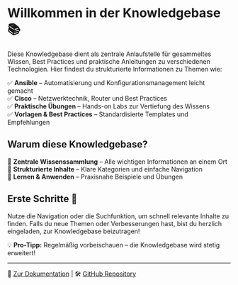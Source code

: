 # Willkommen in der Knowledgebase 📚  

Diese Knowledgebase dient als zentrale Anlaufstelle für gesammeltes Wissen, Best Practices und praktische Anleitungen zu verschiedenen Technologien. Hier findest du strukturierte Informationen zu Themen wie:  

✅ **Ansible** – Automatisierung und Konfigurationsmanagement leicht gemacht  
✅ **Cisco** – Netzwerktechnik, Router und Best Practices  
✅ **Praktische Übungen** – Hands-on Labs zur Vertiefung des Wissens  
✅ **Vorlagen & Best Practices** – Standardisierte Templates und Empfehlungen  

## Warum diese Knowledgebase?  
🔹 **Zentrale Wissenssammlung** – Alle wichtigen Informationen an einem Ort  
🔹 **Strukturierte Inhalte** – Klare Kategorien und einfache Navigation  
🔹 **Lernen & Anwenden** – Praxisnahe Beispiele und Übungen  

## Erste Schritte 🚀  
Nutze die Navigation oder die Suchfunktion, um schnell relevante Inhalte zu finden. Falls du neue Themen oder Verbesserungen hast, bist du herzlich eingeladen, zur Knowledgebase beizutragen!  

💡 **Pro-Tipp:** Regelmäßig vorbeischauen – die Knowledgebase wird stetig erweitert!  

---

📌 [Zur Dokumentation](./docs/Knowledgebase/) | 🛠 [GitHub Repository](https://github.com/road2Goat31/obsidian-wiki)  
